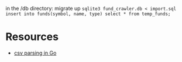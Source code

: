 
in the /db directory:
migrate up
`sqlite3 fund_crawler.db < import.sql`
`insert into funds(symbol, name, type) select * from temp_funds;`

Resources
====

 * [csv parsing in Go](https://www.dotnetperls.com/csv-go)
